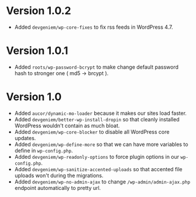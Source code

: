 # Version 1.0.2
* Added `devgeniem/wp-core-fixes` to fix rss feeds in WordPress 4.7.

# Version 1.0.1
* Added `roots/wp-password-bcrypt` to make change default password hash to stronger one ( md5 -> brcypt ).

# Version 1.0
* Added `aucor/dynamic-mo-loader` because it makes our sites load faster.
* Added `devgeniem/better-wp-install-dropin` so that cleanly installed WordPress wouldn't contain as much bloat.
* Added `devgeniem/wp-core-blocker` to disable all WordPress core updates.
* Added `devgeniem/wp-define-more` so that we can have more variables to define in `wp-config.php`.
* Added `devgeniem/wp-readonly-options` to force plugin options in our `wp-config.php`.
* Added `devgeniem/wp-sanitize-accented-uploads` so that accented file uploads won't during the migrations.
* Added `devgeniem/wp-no-admin-ajax` to change `/wp-admin/admin-ajax.php` endpoint automatically to pretty url.

